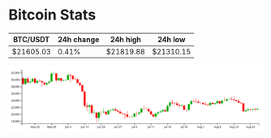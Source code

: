 # Bitcoin Stats

BTC/USDT|24h change|24h high|24h low|
|---|---|---|---|
|$21605.03|0.41%|$21819.88|$21310.15|

<img src="./chart.svg">
